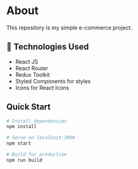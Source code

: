 <h1>About</h1>

<p>This repository is my simple e-commerce project.<p>

## 🧰 Technologies Used

- React JS
- React Router
- Redux Toolkit
- Styled Components for styles
- Icons for React Icons

## Quick Start

```bash
# Install dependencies
npm install

# Serve on localhost:3000
npm start

# Build for production
npm run build
```
